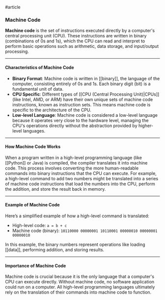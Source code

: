 #article 

### Machine Code

**Machine code** is the set of instructions executed directly by a computer's central processing unit (CPU). These instructions are written in binary (combinations of 0s and 1s), which the CPU can read and interpret to perform basic operations such as arithmetic, data storage, and input/output processing.

---
#### Characteristics of Machine Code

- **Binary Format**: Machine code is written in [[binary]], the language of the computer, consisting entirely of 0s and 1s. Each binary digit (bit) is a fundamental unit of data.
- **CPU Specific**: Different types of [[CPU  (Central Processing Unit)|CPUs]] (like Intel, AMD, or ARM) have their own unique sets of machine code instructions, known as instruction sets. This means machine code is specific to the architecture of the CPU.
- **Low-level Language**: Machine code is considered a low-level language because it operates very close to the hardware level, managing the CPU's operations directly without the abstraction provided by higher-level languages.

---
#### How Machine Code Works

When a program written in a high-level programming language (like [[Python]] or Java) is compiled, the compiler translates it into machine code. This process involves converting the more human-readable commands into binary instructions that the CPU can execute. For example, a high-level command to add two numbers might be translated into a series of machine code instructions that load the numbers into the CPU, perform the addition, and store the result back in memory.

---
#### Example of Machine Code

Here’s a simplified example of how a high-level command is translated:

- High-level code: `a = b + c`
- Machine code (binary): `10110000 00000001 10110001 00000010 00000001 00000010`

In this example, the binary numbers represent operations like loading [[data]], performing addition, and storing results.

---
#### Importance of Machine Code

Machine code is crucial because it is the only language that a computer's CPU can execute directly. Without machine code, no software application could run on a computer. All high-level programming languages ultimately rely on the translation of their commands into machine code to function.